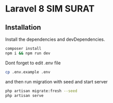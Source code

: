 # Laravel 8 SIM SURAT

## Installation

Install the dependencies and devDependencies.

```sh
composer install
npm i && npm run dev
```

Dont forget to edit .env file
```sh
cp .env.example .env
```
and then run migration with seed and start server

```sh
php artisan migrate:fresh --seed
php artisan serve
```
